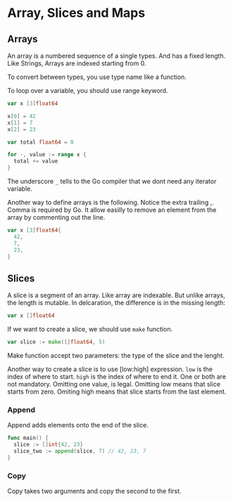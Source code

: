 # Array, Slices and Maps

## Arrays

An array is a numbered sequence of a single types. And has a fixed length. Like Strings, Arrays are indexed starting from 0.

To convert between types, you use type name like a function.

To loop over a variable, you should use range keyword.

```go
var x [3]float64

x[0] = 42
x[1] = 7
x[2] = 23

var total float64 = 0

for -, value := range x {
  total += value
}
```

The underscore `_` tells to the Go compiler that we dont need any iterator variable.

Another way to define arrays is the following. Notice the extra trailing ,. Comma is required by Go. It allow easilly to remove an element from the array by commenting out the line.

```go
var x [3]float64{
  42,
  7,
  23,
}
```

## Slices

A slice is a segment of an array. Like array are indexable. But unlike arrays, the length is mutable. In delcaration, the difference is in the missing length:

```go
var x []float64
```

If we want to create a slice, we should use `make` function.

```go
var slice := make([]float64, 5)
```

Make function accept two parameters: the type of the slice and the lenght.

Another way to create a slice is to use \[low:high\] expression. `low` is the index of where to start. `high` is the index of where to end it. One or both are not mandatory. Omitting one value, is legal. Omitting low means that slice starts from zero. Omiting high means that slice starts from the last element.

### Append

Append adds elements onto the end of the slice.

```go
func main() {
  slice := []int{42, 23}
  slice_two := append(slice, 7) // 42, 23, 7
}
```

### Copy

Copy takes two arguments and copy the second to the first.

